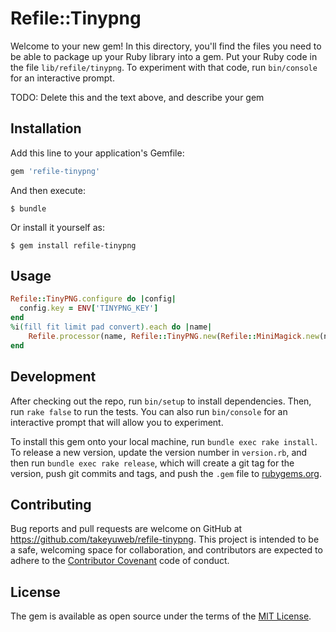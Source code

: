 # Refile::Tinypng

Welcome to your new gem! In this directory, you'll find the files you need to be able to package up your Ruby library into a gem. Put your Ruby code in the file `lib/refile/tinypng`. To experiment with that code, run `bin/console` for an interactive prompt.

TODO: Delete this and the text above, and describe your gem

## Installation

Add this line to your application's Gemfile:

```ruby
gem 'refile-tinypng'
```

And then execute:

    $ bundle

Or install it yourself as:

    $ gem install refile-tinypng

## Usage

```ruby
Refile::TinyPNG.configure do |config|
  config.key = ENV['TINYPNG_KEY']
end
%i(fill fit limit pad convert).each do |name|
    Refile.processor(name, Refile::TinyPNG.new(Refile::MiniMagick.new(name)))
end
```

## Development

After checking out the repo, run `bin/setup` to install dependencies. Then, run `rake false` to run the tests. You can also run `bin/console` for an interactive prompt that will allow you to experiment.

To install this gem onto your local machine, run `bundle exec rake install`. To release a new version, update the version number in `version.rb`, and then run `bundle exec rake release`, which will create a git tag for the version, push git commits and tags, and push the `.gem` file to [rubygems.org](https://rubygems.org).

## Contributing

Bug reports and pull requests are welcome on GitHub at https://github.com/takeyuweb/refile-tinypng. This project is intended to be a safe, welcoming space for collaboration, and contributors are expected to adhere to the [Contributor Covenant](contributor-covenant.org) code of conduct.


## License

The gem is available as open source under the terms of the [MIT License](http://opensource.org/licenses/MIT).

